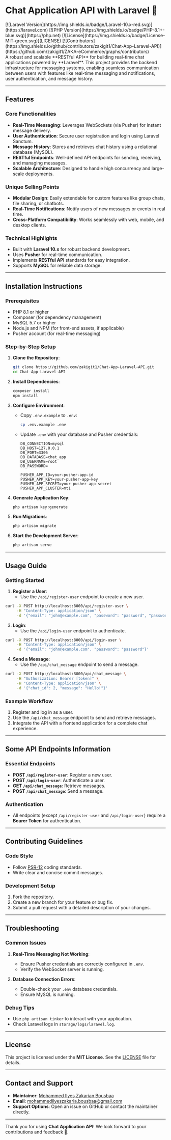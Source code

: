 # Chat Application API with Laravel 📱
<div>
  [![Laravel Version](https://img.shields.io/badge/Laravel-10.x-red.svg)](https://laravel.com)
  [![PHP Version](https://img.shields.io/badge/PHP-8.1+-blue.svg)](https://php.net)
  [![License](https://img.shields.io/badge/License-MIT-green.svg)](LICENSE)
  [![Contributors](https://img.shields.io/github/contributors/zakigit1/Chat-App-Laravel-API)](https://github.com/zakigit1/ZAKA-eCommerce/graphs/contributors)
</div>
A robust and scalable **RESTful API** for building real-time chat applications powered by **Laravel**. This project provides the backend infrastructure for messaging systems, enabling seamless communication between users with features like real-time messaging and notifications, user authentication, and message history.

---

## Features

### Core Functionalities
- **Real-Time Messaging**: Leverages WebSockets (via Pusher) for instant message delivery.
- **User Authentication**: Secure user registration and login using Laravel Sanctum.
- **Message History**: Stores and retrieves chat history using a relational database (MySQL).
- **RESTful Endpoints**: Well-defined API endpoints for sending, receiving, and managing messages.
- **Scalable Architecture**: Designed to handle high concurrency and large-scale deployments.

### Unique Selling Points
- **Modular Design**: Easily extendable for custom features like group chats, file sharing, or chatbots.
- **Real-Time Notifications**: Notify users of new messages or events in real time.
- **Cross-Platform Compatibility**: Works seamlessly with web, mobile, and desktop clients.

### Technical Highlights
- Built with **Laravel 10.x** for robust backend development.
- Uses **Pusher** for real-time communication.
- Implements **RESTful API** standards for easy integration.
- Supports **MySQL** for reliable data storage.

<!--
---

## Visual Demonstration

 Add screenshots or GIFs here to showcase your project 
![Chat Interface](screenshots/chat-interface.png)  
*Example of the chat interface.*

![API Documentation](screenshots/api-docs.png)  
*API documentation generated using Swagger.*
-->

---

## Installation Instructions

### Prerequisites
- PHP 8.1 or higher
- Composer (for dependency management)
- MySQL 5.7 or higher
- Node.js and NPM (for front-end assets, if applicable)
- Pusher account (for real-time messaging)

### Step-by-Step Setup
1. **Clone the Repository**:
   ```bash
   git clone https://github.com/zakigit1/Chat-App-Laravel-API.git
   cd Chat-App-Laravel-API
   ```

2. **Install Dependencies**:
   ```bash
   composer install
   npm install
   ```

3. **Configure Environment**:
   - Copy `.env.example` to `.env`:
     
     ```bash
     cp .env.example .env
     ```
   - Update `.env` with your database and Pusher credentials:
     
     ```env
     DB_CONNECTION=mysql
     DB_HOST=127.0.0.1
     DB_PORT=3306
     DB_DATABASE=chat_app
     DB_USERNAME=root
     DB_PASSWORD=

     PUSHER_APP_ID=your-pusher-app-id
     PUSHER_APP_KEY=your-pusher-app-key
     PUSHER_APP_SECRET=your-pusher-app-secret
     PUSHER_APP_CLUSTER=mt1
     ```

4. **Generate Application Key**:
   ```bash
   php artisan key:generate
   ```

5. **Run Migrations**:
   ```bash
   php artisan migrate
   ```

6. **Start the Development Server**:
   ```bash
   php artisan serve
   ```
<!--
7. **Run WebSocket Server** (for real-time messaging):
   ```bash
   php artisan websockets:serve
   ```
-->
---

## Usage Guide

### Getting Started
1. **Register a User**:
   - Use the `/api/register-user` endpoint to create a new user.
     
<!-- -->

   ```bash
   curl -X POST http://localhost:8000/api/register-user \
        -H "Content-Type: application/json" \
        -d '{"email": "john@example.com", "password": "password", "password_confirmation": "password"}'
   ```

3. **Login**:
   - Use the `/api/login-user` endpoint to authenticate.
     
<!-- -->

   ```bash
   curl -X POST http://localhost:8000/api/login-user \
        -H "Content-Type: application/json" \
        -d '{"email": "john@example.com", "password": "password"}'
   ```

4. **Send a Message**:
   - Use the `/api/chat_message` endpoint to send a message.
     
<!-- -->

   ```bash
   curl -X POST http://localhost:8000/api/chat_message \
        -H "Authorization: Bearer [token]" \
        -H "Content-Type: application/json" \
        -d '{"chat_id": 2, "message": "Hello!"}'
   ```

### Example Workflow
1. Register and log in as a user.
2. Use the `/api/chat_message` endpoint to send and retrieve messages.
3. Integrate the API with a frontend application for a complete chat experience.

---

## Some API Endpoints Information

### Essential Endpoints
- **POST `/api/register-user`**: Register a new user.
- **POST `/api/login-user`**: Authenticate a user.
- **GET `/api/chat_message`**: Retrieve messages.
- **POST `/api/chat_message`**: Send a message.

### Authentication
- All endpoints (except `/api/register-user` and `/api/login-user`) require a **Bearer Token** for authentication.


---

## Contributing Guidelines

### Code Style
- Follow [PSR-12](https://www.php-fig.org/psr/psr-12/) coding standards.
- Write clear and concise commit messages.

### Development Setup
1. Fork the repository.
2. Create a new branch for your feature or bug fix.
3. Submit a pull request with a detailed description of your changes.



---

## Troubleshooting

### Common Issues
1. **Real-Time Messaging Not Working**:
   - Ensure Pusher credentials are correctly configured in `.env`.
   - Verify the WebSocket server is running.

2. **Database Connection Errors**:
   - Double-check your `.env` database credentials.
   - Ensure MySQL is running.

### Debug Tips
- Use `php artisan tinker` to interact with your application.
- Check Laravel logs in `storage/logs/laravel.log`.

---

## License

This project is licensed under the **MIT License**. See the [LICENSE](LICENSE) file for details.

---

## Contact and Support

- **Maintainer**: [Mohammed Ilyes Zakarian Bousbaa](https://github.com/zakigit1)
- **Email**: [mohammedilyeszakaria.bousbaa@gmail.com](mailto:mohammedilyeszakaria.bousbaa@gmail.com)
- **Support Options**: Open an issue on GitHub or contact the maintainer directly.

---

Thank you for using **Chat Application API**! We look forward to your contributions and feedback 💙.

<!--
---

### Notes:
1. Replace placeholders (e.g., `[Your Project Name]`, `[token]`) with actual values.
2. Add screenshots or GIFs to the **Visual Demonstration** section to make the README more engaging.
3. Update the **API Documentation** section with detailed endpoint descriptions and examples.
4. Customize the **Contact and Support** section with your preferred communication channels.

This README is designed to be professional, comprehensive, and accessible to developers of all skill levels. Let me know if you need further adjustments!
-->
